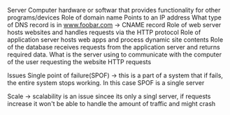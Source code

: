Server
Computer hardware or softwar that provides functionality for other programs/devices
Role of domain name
Points to an IP address
What type of DNS record is in www.foobar.com -> CNAME record
Role of web server
hosts websites and handles requests via the HTTP protocol
Role of application server
hosts web apps and process dynamic site contents
Role of the database
receives requests from the application server and returns required data.
What is the server using to communicate with the computer of the user requesting the website
HTTP requests

Issues
Single point of failure(SPOF) -> this is a part of a system that if fails, the entire system stops working. In this case SPOF is a single server

Scale -> scalability is an issue sincee its only a singl server, if requests increase it won't be able to handle the amount of traffic and might crash
